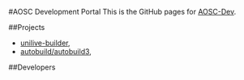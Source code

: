 #AOSC Development Portal
This is the GitHub pages for [AOSC-Dev](https://github.com/AOSC-Dev/).

##Projects
 + [unilive-builder](/projects/unilive-builder.html), 
 + [autobuild/autobuild3](/projects/autobuild.html), 

##Developers
